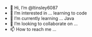 - 👋 Hi, I’m @ltinsley6087
- 👀 I’m interested in ... learning to code
- 🌱 I’m currently learning ... Java
- 💞️ I’m looking to collaborate on ...
- 📫 How to reach me ...

<!---
ltinsley6087/ltinsley6087 is a ✨ special ✨ repository because its `README.md` (this file) appears on your GitHub profile.
You can click the Preview link to take a look at your changes.
--->
